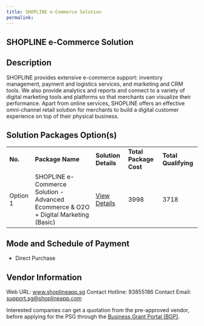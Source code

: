 ```yaml
---
title: SHOPLINE e-Commerce Solution
permalink: 
---
```


## SHOPLINE e-Commerce Solution

## Description

SHOPLINE provides extensive e-commerce support: inventory management, payment and logistics services, and marketing and CRM tools. We also provide analytics and reports and connect to a variety of digital marketing tools and platforms so that merchants can visualize their performance. Apart from online services, SHOPLINE offers an effective omni-channel retail solution for merchants to build a digital customer experience on top of their physical business.

## Solution Packages Option(s)

<table>
<tr>
<td><b>No.</b></td>
<td><b>Package Name</b></td>
<td><b>Solution Details</b></td>
<td><b>Total Package Cost</b></td>
<td><b>Total Qualifying</b></td>
</tr>
<tr>
<td>Option 1</td>
<td>SHOPLINE e-Commerce Solution - Advanced Ecommerce & O2O + Digital Marketing (Basic)</td>
<td><a href='https://www.gobusiness.gov.sg/images/psg/Shopline20200902_Desensitised_Annex_3_Part_3.pdf'>View Details</a></td>
<td>3998</td>
<td>3718</td>
</tr>
</table>

## Mode and Schedule of Payment

 - Direct Purchase

## Vendor Information

 Web URL: www.shoplineapp.sg 
Contact Hotline: 93855186 
Contact Email: support.sg@shoplineapp.com 


Interested companies can get a quotation from the pre-approved vendor, before applying for the PSG through the <a href='https://www.businessgrants.gov.sg/'>Business Grant Portal (BGP)</a>.
